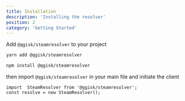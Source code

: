 ```yaml
---
title: Installation
description: 'Installing the resolver'
position: 2
category: 'Getting Started'
---
```


Add `@qgisk/steamresolver` to your project

<code-group>
  <code-block label="Yarn" active>

```bash
yarn add @qgisk/steamresolver
```

</code-block>
<code-block label="NPM">

```bash
npm install @qgisk/steamresolver
```

</code-block>
</code-group>

then import `@qgisk/steamresolver` in your main file and initiate the client

```javascript[index.js]
import  SteamResolver from '@qgisk/steamresolver';
const resolve = new SteamResolver();
```
